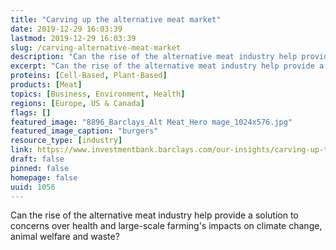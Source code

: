 ```yaml
---
title: "Carving up the alternative meat market"
date: 2019-12-29 16:03:39
lastmod: 2019-12-29 16:03:39
slug: /carving-alternative-meat-market
description: "Can the rise of the alternative meat industry help provide a solution to concerns over health and large-scale farming’s impacts on climate change, animal welfare and&nbsp;waste?"
excerpt: "Can the rise of the alternative meat industry help provide a solution to concerns over health and large-scale farming’s impacts on climate change, animal welfare and&nbsp;waste?"
proteins: [Cell-Based, Plant-Based]
products: [Meat]
topics: [Business, Environment, Health]
regions: [Europe, US & Canada]
flags: []
featured_image: "8896_Barclays_Alt Meat_Hero mage_1024x576.jpg"
featured_image_caption: "burgers"
resource_type: [industry]
link: https://www.investmentbank.barclays.com/our-insights/carving-up-the-alternative-meat-market.html
draft: false
pinned: false
homepage: false
uuid: 1056
---
```

Can the rise of the alternative meat industry help provide a solution to
concerns over health and large-scale farming's impacts on climate
change, animal welfare and waste?
